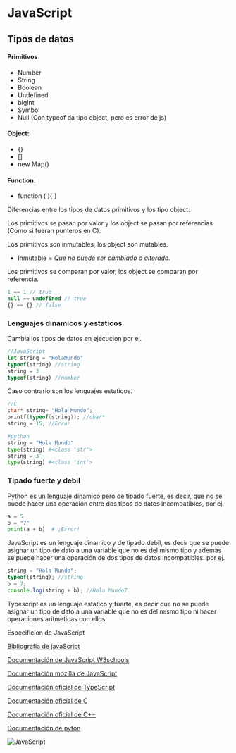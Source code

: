 # JavaScript

## Tipos de datos
 
#### Primitivos

* Number
* String
* Boolean
* Undefined
* bigInt
* Symbol
* Null (Con typeof da tipo object, pero es error de js)


#### Object:

* {}
* []
* new Map()

#### Function:
* function ( ){ }
  
Diferencias entre los tipos de datos primitivos y los tipo object:

Los primitivos se pasan por valor y los object se pasan por referencias (Como si fueran punteros en C).

Los primitivos son inmutables, los object son mutables.

* Inmutable = _Que no puede ser cambiado o alterado._

Los primitivos se comparan por valor, los object se comparan por referencia.
```javascript
1 == 1 // true
null == undefined // true
{} == {} // false

```

### Lenguajes dinamicos y estaticos
    
Cambia los tipos de datos en ejecucion
por ej.
```js
//JavaScript
let string = "HolaMundo"
typeof(string) //string
string = 3
typeof(string) //number
```
Caso contrario son los lenguajes estaticos. 


```c
//C
char* string= "Hola Mundo";
printf(typeof(string)); //char*
string = 15; //Error

```
```py
#python
string = "Hola Mundo"
type(string) #<class 'str'>
string = 3
type(string) #<class 'int'>
``` 

### Tipado fuerte y debil

Python es un lenguaje dinamico pero de tipado fuerte, es decir, que no se puede hacer una operación entre dos tipos de datos incompatibles, por ej.
```py
a = 5
b = "7"
print(a + b)  # ¡Error!
```

JavaScript es un lenguaje dinamico y de tipado debil, es decir que se puede asignar un tipo de dato a una variable que no es del mismo tipo y ademas se puede hacer una operación de dos tipos de datos incompatibles.
por ej.
```js   
string = "Hola Mundo";
typeof(string); //string
b = 7;
console.log(string + b); //Hola Mundo7
```

Typescript es un lenguaje estatico y fuerte, es decir que no se puede asignar un tipo de dato a una variable que no es del mismo tipo ni hacer operaciones aritmeticas con ellos.


Especificion de JavaScript 

[Bibliografia de javaScript](https://tc39.es/ecma262/)

[Documentación de JavaScript W3schools](https://www.w3schools.com/js/js_datatypes.asp)

[Documentación mozilla de JavaScript](https://developer.mozilla.org/es/docs/Web/JavaScript)

[Documentación oficial de TypeScript](https://www.typescriptlang.org/docs/home.html)

[Documentación oficial de C](https://www.cprogramming.com/tutorial/c_data_types.html)

[Documentación oficial de C++](https://www.tutorialspoint.com/cplusplus/cpp_data_types.htm)	

[Documentación de pyton](https://docs.python.org/3/tutorial/index.html)



![JavaScript](https://upload.wikimedia.org/wikipedia/commons/thumb/9/99/Unofficial_JavaScript_logo_2.svg/1200px-Unofficial_JavaScript_logo_2.svg.png)


